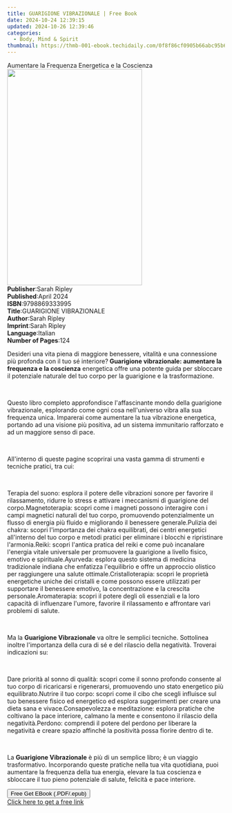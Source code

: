```yaml
---
title: GUARIGIONE VIBRAZIONALE | Free Book
date: 2024-10-24 12:39:15
updated: 2024-10-26 12:39:46
categories:
  - Body, Mind & Spirit
thumbnail: https://thmb-001-ebook.techidaily.com/0f8f86cf0905b66abc95b6ed3c837130dcaed83203669936a57543e6a6510127.jpg
---
```

<main id="book-container">
  <div class="flex flex-col">
    <div class="book-brief flex-1 py-6 px-4 sm:p-6 md:py-10 md:px-8">
      <!-- brief-->
      <div class="book-brief-main">
        Aumentare la Frequenza Energetica e la Coscienza
      </div>
    </div>
    <div
      class="book-meta-info flex-1 grid gap-4 col-start-1 col-end-3 row-start-1 sm:mb-6 sm:grid-cols-4 lg:gap-6 lg:col-start-2 lg:row-end-6 lg:row-span-6 lg:mb-0"
    >
      <div
        class="book-meta-info-left place-content-center mt-4 p-4 text-sm leading-6 col-start-2 col-span-2 dark:text-slate-400"
      >
        <img
          class="w-full h-500 object-cover rounded-lg sm:h-255 sm:col-span-2 lg:col-span-full"
          src="https://img-001-ebook.techidaily.com/76feefcc278b2936543cb5e4f3a0f932fe281cc69d35016bc896a486e6f65404.jpg"
          alt=""
          width="312"
          height="500"
        />
      </div>
      <div
        class="book-meta-info-right mt-2 col-start-1 row-start-2 col-span-3 self-center"
      >
        <!-- meta data  -->
        <div class="flex flex-col px-4 md:px-8">
          <div class="flex-1">
            <strong>Publisher</strong>:<span class="px-2">Sarah Ripley</span>
          </div>
          <div class="flex-1">
            <strong>Published</strong>:<span class="px-2">April 2024</span>
          </div>
          <div class="flex-1">
            <strong>ISBN</strong>:<span class="px-2">9798869333995</span>
          </div>
          <div class="flex-1">
            <strong>Title</strong>:<span class="px-2"
              >GUARIGIONE VIBRAZIONALE</span
            >
          </div>
          <div class="flex-1">
            <strong>Author</strong>:<span class="px-2">Sarah Ripley</span>
          </div>
          <div class="flex-1">
            <strong>Imprint</strong>:<span class="px-2">Sarah Ripley</span>
          </div>
          <div class="flex-1">
            <strong>Language</strong>:<span class="px-2">Italian</span>
          </div>
          <div class="flex-1">
            <strong>Number of Pages</strong>:<span class="px-2">124</span>
          </div>
        </div>
      </div>
    </div>
    <div class="book-description flex-1 py-6 px-4 sm:p-6 md:py-10 md:px-8">
      <div class="book-description-main">
        <div accordion-content="" id="description">
          <p>
            Desideri una vita piena di maggiore benessere, vitalità e una
            connessione più profonda con il tuo sé interiore?<strong>
              Guarigione vibrazionale: aumentare la frequenza e la
              coscienza</strong
            >
            energetica offre una potente guida per sbloccare il potenziale
            naturale del tuo corpo per la guarigione e la trasformazione.
          </p>
          <p><br /></p>
          <p>
            Questo libro completo approfondisce l'affascinante mondo della
            guarigione vibrazionale, esplorando come ogni cosa nell'universo
            vibra alla sua frequenza unica. Imparerai come aumentare la tua
            vibrazione energetica, portando ad una visione più positiva, ad un
            sistema immunitario rafforzato e ad un maggiore senso di pace.
          </p>
          <p><br /></p>
          <p>
            All'interno di queste pagine scoprirai una vasta gamma di strumenti
            e tecniche pratici, tra cui:
          </p>
          <p><br /></p>
          Terapia del suono: esplora il potere delle vibrazioni sonore per
          favorire il rilassamento, ridurre lo stress e attivare i meccanismi di
          guarigione del corpo.Magnetoterapia: scopri come i magneti possono
          interagire con i campi magnetici naturali del tuo corpo, promuovendo
          potenzialmente un flusso di energia più fluido e migliorando il
          benessere generale.Pulizia dei chakra: scopri l'importanza dei chakra
          equilibrati, dei centri energetici all'interno del tuo corpo e metodi
          pratici per eliminare i blocchi e ripristinare l'armonia.Reiki: scopri
          l'antica pratica del reiki e come può incanalare l'energia vitale
          universale per promuovere la guarigione a livello fisico, emotivo e
          spirituale.Ayurveda: esplora questo sistema di medicina tradizionale
          indiana che enfatizza l'equilibrio e offre un approccio olistico per
          raggiungere una salute ottimale.Cristalloterapia: scopri le proprietà
          energetiche uniche dei cristalli e come possono essere utilizzati per
          supportare il benessere emotivo, la concentrazione e la crescita
          personale.Aromaterapia: scopri il potere degli oli essenziali e la
          loro capacità di influenzare l'umore, favorire il rilassamento e
          affrontare vari problemi di salute.
          <p><br /></p>
          <p>
            Ma la <strong>Guarigione Vibrazionale</strong> va oltre le semplici
            tecniche. Sottolinea inoltre l'importanza della cura di sé e del
            rilascio della negatività. Troverai indicazioni su:
          </p>
          <p><br /></p>
          Dare priorità al sonno di qualità: scopri come il sonno profondo
          consente al tuo corpo di ricaricarsi e rigenerarsi, promuovendo uno
          stato energetico più equilibrato.Nutrire il tuo corpo: scopri come il
          cibo che scegli influisce sul tuo benessere fisico ed energetico ed
          esplora suggerimenti per creare una dieta sana e vivace.Consapevolezza
          e meditazione: esplora pratiche che coltivano la pace interiore,
          calmano la mente e consentono il rilascio della negatività.Perdono:
          comprendi il potere del perdono per liberare la negatività e creare
          spazio affinché la positività possa fiorire dentro di te.
          <p><br /></p>
          <p>
            La <strong>Guarigione Vibrazionale</strong> è più di un semplice
            libro; è un viaggio trasformativo. Incorporando queste pratiche
            nella tua vita quotidiana, puoi aumentare la frequenza della tua
            energia, elevare la tua coscienza e sbloccare il tuo pieno
            potenziale di salute, felicità e pace interiore.
          </p>
        </div>
        <div class="accordion-fader"></div>
      </div>
    </div>
    <div class="book-excerpts flex-1 py-6 px-4 sm:p-6 md:py-10 md:px-8"></div>
    <div
      class="book-about-author flex-1 py-6 px-4 sm:p-6 md:py-10 md:px-8"
    ></div>
    <div class="book-free-get flex-1 py-6 px-4 sm:p-6 md:py-10 md:px-8">
      <button
        id="btn-free-get"
        class="bg-blue-500 hover:bg-blue-700 text-white font-bold py-2 px-4 rounded"
      >
        Free Get EBook (.PDF/.epub)
      </button>
      <div id="countdown-display" class="px-2 text-lg mt-2"></div>
      <a
        id="free-link"
        class="hidden bg-blue-500 hover:bg-blue-700 text-white font-bold py-2 px-4 rounded"
        href="https://www.ebooks.com/en-us/book/211329472/guarigione-vibrazionale/sarah-ripley/"
        target="_blank"
        >Click here to get a free link</a
      >
    </div>
    <script>
      let countdownTime = 0;
      let countdownInterval = null;
      document
        .getElementById('btn-free-get')
        .addEventListener('click', startCountdown);
      function startCountdown() {
        countdownTime = new Date().getTime() + 60000 * 3;
        countdownInterval = setInterval(updateCountdown, 1000);
        document.getElementById('btn-free-get').disabled = true;
        document
          .getElementById('btn-free-get')
          .classList.add('bg-gray-500', 'cursor-not-allowed');
      }
      function updateCountdown() {
        let currentTime = new Date().getTime();
        let timeLeft = countdownTime - currentTime;
        let secondsLeft = Math.floor(timeLeft / 1000);
        document.getElementById('countdown-display').innerHTML =
          `Remaining time: ${secondsLeft} seconds.`;
        if (secondsLeft <= 0) {
          clearInterval(countdownInterval);
          document.getElementById('btn-free-get').classList.add('hidden');
          document.getElementById('free-link').classList.remove('hidden');
          document.getElementById('countdown-display').innerHTML = '';
        }
      }
    </script>
  </div>
</main>
